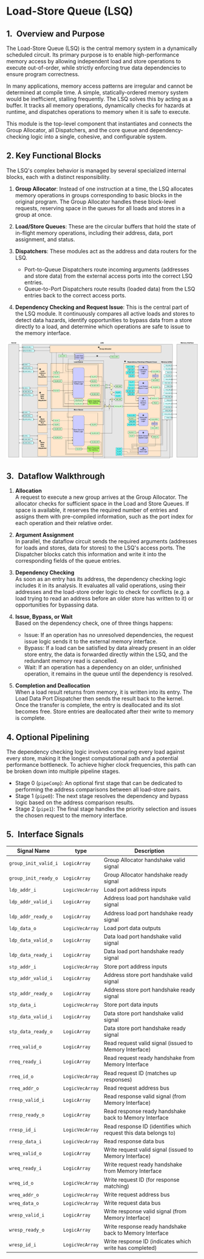 # Load-Store Queue (LSQ)

## 1. Overview and Purpose
The Load-Store Queue (LSQ) is the central memory system in a dynamically scheduled circuit. Its primary purpose is to enable high-performance memory access by allowing independent load and store operations to execute out-of-order, while strictly enforcing true data dependencies to ensure program correctness.

In many applications, memory access patterns are irregular and cannot be determined at compile time. A simple, statically-ordered memory system would be inefficient, stalling frequently. The LSQ solves this by acting as a buffer. It tracks all memory operations, dynamically checks for hazards at runtime, and dispatches operations to memory when it is safe to execute.

This module is the top-level component that instantiates and connects the Group Allocator, all Dispatchers, and the core queue and dependency-checking logic into a single, cohesive, and configurable system.

## 2. Key Functional Blocks
The LSQ's complex behavior is managed by several specialized internal blocks, each with a distinct responsibility.

1. **Group Allocator**: Instead of one instruction at a time, the LSQ allocates memory operations in groups corresponding to basic blocks in the original program. The Group Allocator handles these block-level requests, reserving space in the queues for all loads and stores in a group at once.

2. **Load/Store Queues**: These are the circular buffers that hold the state of in-flight memory operations, including their address, data, port assignment, and status.

3. **Dispatchers**: These modules act as the address and data routers for the LSQ.

    - Port-to-Queue Dispatchers route incoming arguments (addresses and store data) from the external access ports into the correct LSQ entries.
    - Queue-to-Port Dispatchers route results (loaded data) from the LSQ entries back to the correct access ports.

4. **Dependency Checking and Request Issue**: This is the central part of the LSQ module. It continuously compares all active loads and stores to detect data hazards, identify opportunities to bypass data from a store directly to a load, and determine which operations are safe to issue to the memory interface.


![LSQ](./figs/lsq_v2.png)



## 3. Dataflow Walkthrough

1. **Allocation**  
A request to execute a new group arrives at the Group Allocator. The allocator checks for sufficient space in the Load and Store Queues. If space is available, it reserves the required number of entries and assigns them with pre-compiled information, such as the port index for each operation and their relative order.

2. **Argument Assignment**  
In parallel, the dataflow circuit sends the required arguments (addresses for loads and stores, data for stores) to the LSQ's access ports. The Dispatcher blocks catch this information and write it into the corresponding fields of the queue entries.

3. **Dependency Checking**  
As soon as an entry has its address, the dependency checking logic includes it in its analysis. It evaluates all valid operations, using their addresses and the load-store order logic to check for conflicts (e.g. a load trying to read an address before an older store has written to it) or opportunities for bypassing data.

4. **Issue, Bypass, or Wait**  
Based on the dependency check, one of three things happens:

    - Issue: If an operation has no unresolved dependencies, the request issue logic sends it to the external memory interface.
    - Bypass: If a load can be satisfied by data already present in an older store entry, the data is forwarded directly within the LSQ, and the redundant memory read is cancelled.
    - Wait: If an operation has a dependency on an older, unfinished operation, it remains in the queue until the dependency is resolved.

5. **Completion and Deallocation**  
When a load result returns from memory, it is written into its entry. The Load Data Port Dispatcher then sends the result back to the kernel. Once the transfer is complete, the entry is deallocated and its slot becomes free. Store entries are deallocated after their write to memory is complete.

## 4. Optional Pipelining
The dependency checking logic involves comparing every load against every store, making it the longest computational path and a potential performance bottleneck. To achieve higher clock frequencies, this path can be broken down into multiple pipeline stages.  
  - Stage 0 (`pipeComp`): An optional first stage that can be dedicated to performing the address comparisons between all load-store pairs.
  - Stage 1 (`pipe0`): The next stage resolves the dependency and bypass logic based on the address comparison results.
  - Stage 2 (`pipe1`): The final stage handles the priority selection and issues the chosen request to the memory interface.

## 5. Interface Signals
| Signal Name          | type             | Description                           |
| -------------------- | ---------------- | ------------------------------------- |
| `group_init_valid_i` | `LogicArray`     | Group Allocator handshake valid signal|
| `group_init_ready_o` | `LogicArray`     | Group Allocator handshake ready signal |
| `ldp_addr_i`         | `LogicVecArray`  | Load port address inputs|
| `ldp_addr_valid_i`   | `LogicArray`     | Address load port handshake valid signal  |
| `ldp_addr_ready_o`   | `LogicArray`     | Address load port handshake ready signal |
| `ldp_data_o`         | `LogicVecArray`  | Load port data outputs |
| `ldp_data_valid_o`   | `LogicArray`     | Data load port handshake valid signal|
| `ldp_data_ready_i`   | `LogicArray`     | Data load port handshake ready signal|
| `stp_addr_i`         | `LogicVecArray`  | Store port address inputs|
| `stp_addr_valid_i`   | `LogicArray`     | Address store port handshake valid signal|
| `stp_addr_ready_o`   | `LogicArray`     | Address store port handshake ready signal |
| `stp_data_i`         | `LogicVecArray`  | Store port data inputs|
| `stp_data_valid_i`   | `LogicArray`     | Data store port handshake valid signal |
| `stp_data_ready_o`   | `LogicArray`     | Data store port handshake ready signal  |
| `rreq_valid_o`       | `LogicArray`     | Read request valid signal (issued to Memory Interface) |
| `rreq_ready_i`       | `LogicArray`     | Read request ready handshake from Memory Interface |
| `rreq_id_o`          | `LogicVecArray`  | Read request ID (matches up responses) |
| `rreq_addr_o`        | `LogicVecArray`  | Read request address bus |
| `rresp_valid_i`      | `LogicArray`     | Read response valid signal (from Memory Interface) |
| `rresp_ready_o`      | `LogicArray`     | Read response ready handshake back to Memory Interface |
| `rresp_id_i`         | `LogicVecArray`  | Read response ID (identifies which request this data belongs to)|
| `rresp_data_i`       | `LogicVecArray`  | Read response data bus |
| `wreq_valid_o`       | `LogicArray`     | Write request valid signal (issued to Memory Interface) |
| `wreq_ready_i`       | `LogicArray`     | Write request ready handshake from Memory Interface |
| `wreq_id_o`          | `LogicVecArray`  | Write request ID (for response matching) |
| `wreq_addr_o`        | `LogicVecArray`  | Write request address bus |
| `wreq_data_o`        | `LogicVecArray`  | Write request data bus |
| `wresp_valid_i`      | `LogicArray`     | Write response valid signal (from Memory Interface)|
| `wresp_ready_o`      | `LogicArray`     |	Write response ready handshake back to Memory Interface |
| `wresp_id_i`         | `LogicVecArray`  | Write response ID (indicates which write has completed) |